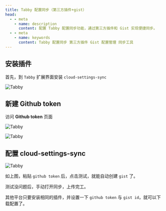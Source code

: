 ```yaml
---
title: Tabby 配置同步（第三方插件+gist）
head:
  - - meta
    - name: description
      content: 配置 Tabby 配置同步功能，通过第三方插件和 Gist 实现便捷同步。
  - - meta
    - name: keywords
      content: Tabby 配置同步 第三方插件 Gist 配置管理 同步工具
---
```


## 安装插件

首先，到 `Tabby` 扩展界面安装 `cloud-settings-sync`

![Tabby](https://i.theojs.cn/docs/202404281755529.webp '安装插件')

## 新建 Github token

访问 **Github token** 页面 <Pill name="生成 Token" link="https://github.com/settings/tokens" icon="oui:token-key" alt="github token icon" />

![Tabby](https://i.theojs.cn/docs/202404281757509.webp '新建 Github token')

![Tabby](https://i.theojs.cn/docs/202404281758078.webp '勾选 gist 保存')

## 配置 cloud-settings-sync

![Tabby](https://i.theojs.cn/docs/202404281801350.webp '配置 cloud-settings-sync')

如上图，粘贴 `github token` 后，点击测试，就能自动创建 `gist` 了。

测试没问题后，手动打开同步，上传完工。

其他平台只要安装相同的插件，并设置一下 `github token` 与 `gist id`，就可以下载配置了。
